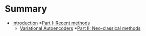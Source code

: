 # Summary

* [Introduction](README.md)
*[Part I: Recent methods](recent/README.md)
    * [Variational Autoencoders](recent/variational_autoencoders.md)
*[Part II: Neo-classical methods](neoclassical.md)
